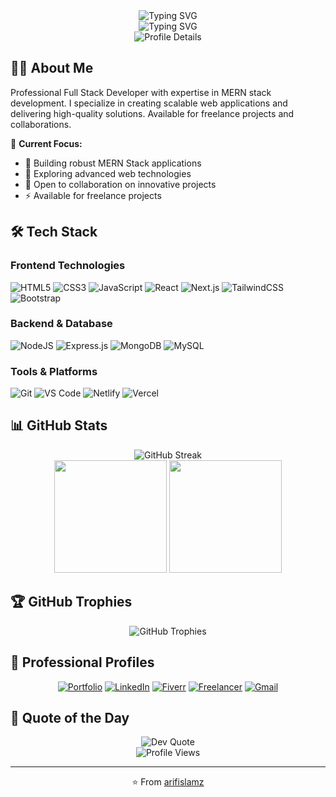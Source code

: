 <div align="center">
  <img src="https://readme-typing-svg.herokuapp.com?font=Fira+Code&weight=600&size=40&pause=1000&color=F7DF1E&center=true&vCenter=true&repeat=false&width=600&height=100&lines=Hi+%F0%9F%91%8B+I'm+Arif+Islam" alt="Typing SVG" />
  <br>
  <img src="https://readme-typing-svg.herokuapp.com?font=Fira+Code&weight=500&size=24&pause=1000&color=2bbc8a&center=true&vCenter=true&width=600&height=60&lines=Full+Stack+Developer;MERN+Stack+Expert;Freelance+Developer" alt="Typing SVG" />
</div>

<div align="center">
  <img src="https://github-profile-summary-cards.vercel.app/api/cards/profile-details?username=arifislamz&theme=gruvbox" alt="Profile Details" />
</div>

## 👨‍💻 About Me

Professional Full Stack Developer with expertise in MERN stack development. I specialize in creating scalable web applications and delivering high-quality solutions. Available for freelance projects and collaborations.

🎯 **Current Focus:**
- 🔭 Building robust MERN Stack applications
- 🌱 Exploring advanced web technologies
- 👯 Open to collaboration on innovative projects
- ⚡ Available for freelance projects

## 🛠️ Tech Stack

### Frontend Technologies
![HTML5](https://img.shields.io/badge/HTML5-%23E34F26.svg?style=for-the-badge&logo=html5&logoColor=white)
![CSS3](https://img.shields.io/badge/CSS3-%231572B6.svg?style=for-the-badge&logo=css3&logoColor=white)
![JavaScript](https://img.shields.io/badge/JavaScript-%23F7DF1E.svg?style=for-the-badge&logo=javascript&logoColor=black)
![React](https://img.shields.io/badge/React-%2361DAFB.svg?style=for-the-badge&logo=react&logoColor=black)
![Next.js](https://img.shields.io/badge/Next.js-%23000000.svg?style=for-the-badge&logo=next.js&logoColor=white)
![TailwindCSS](https://img.shields.io/badge/TailwindCSS-%2338B2AC.svg?style=for-the-badge&logo=tailwind-css&logoColor=white)
![Bootstrap](https://img.shields.io/badge/Bootstrap-%237952B3.svg?style=for-the-badge&logo=bootstrap&logoColor=white)

### Backend & Database
![NodeJS](https://img.shields.io/badge/Node.js-%23339933.svg?style=for-the-badge&logo=node.js&logoColor=white)
![Express.js](https://img.shields.io/badge/Express.js-%23000000.svg?style=for-the-badge&logo=express&logoColor=white)
![MongoDB](https://img.shields.io/badge/MongoDB-%2347A248.svg?style=for-the-badge&logo=mongodb&logoColor=white)
![MySQL](https://img.shields.io/badge/MySQL-%234479A1.svg?style=for-the-badge&logo=mysql&logoColor=white)

### Tools & Platforms
![Git](https://img.shields.io/badge/Git-%23F05032.svg?style=for-the-badge&logo=git&logoColor=white)
![VS Code](https://img.shields.io/badge/VS%20Code-%23007ACC.svg?style=for-the-badge&logo=visual-studio-code&logoColor=white)
![Netlify](https://img.shields.io/badge/Netlify-%23000000.svg?style=for-the-badge&logo=netlify&logoColor=#00C7B7)
![Vercel](https://img.shields.io/badge/Vercel-%23000000.svg?style=for-the-badge&logo=vercel&logoColor=white)

## 📊 GitHub Stats

<div align="center">
  <img src="https://streak-stats.demolab.com?user=arifislamz&theme=dark" alt="GitHub Streak" />
</div>

<div align="center">
  <img height="180em" src="https://github-readme-stats.vercel.app/api?username=arifislamz&show_icons=true&theme=dark&include_all_commits=true&count_private=true"/>
  <img height="180em" src="https://github-readme-stats.vercel.app/api/top-langs/?username=arifislamz&layout=compact&langs_count=7&theme=dark"/>
</div>

## 🏆 GitHub Trophies
<div align="center">
  <img src="https://github-profile-trophy.vercel.app/?username=arifislamz&theme=gruvbox&column=7" alt="GitHub Trophies" />
</div>

## 💼 Professional Profiles

<div align="center">
  
[![Portfolio](https://img.shields.io/badge/Portfolio-%23000000.svg?style=for-the-badge&logo=firefox&logoColor=white)](https://arifislamz.netlify.app/)
[![LinkedIn](https://img.shields.io/badge/LinkedIn-%230077B5.svg?style=for-the-badge&logo=linkedin&logoColor=white)](https://www.linkedin.com/in/arifislamz/)
[![Fiverr](https://img.shields.io/badge/Fiverr-%231DBF73.svg?style=for-the-badge&logo=fiverr&logoColor=white)](https://www.fiverr.com/sellers/arifbusiness200/)
[![Freelancer](https://img.shields.io/badge/Freelancer-%2329B2FE.svg?style=for-the-badge&logo=freelancer&logoColor=white)](https://www.freelancer.com/u/arifislamz)
[![Gmail](https://img.shields.io/badge/Gmail-D14836?style=for-the-badge&logo=gmail&logoColor=white)](mailto:arifislampanchagor@gmail.com)

</div>

## 💭 Quote of the Day
<div align="center">
  <img src="https://quotes-github-readme.vercel.app/api?type=horizontal&theme=dark" alt="Dev Quote"/>
</div>

<div align="center">
  <img src="https://komarev.com/ghpvs/?username=arifislamz&color=blue&style=flat-square" alt="Profile Views" />
</div>

<div align="center">
  
---
⭐️ From [arifislamz](https://github.com/arifislamz)

</div>
